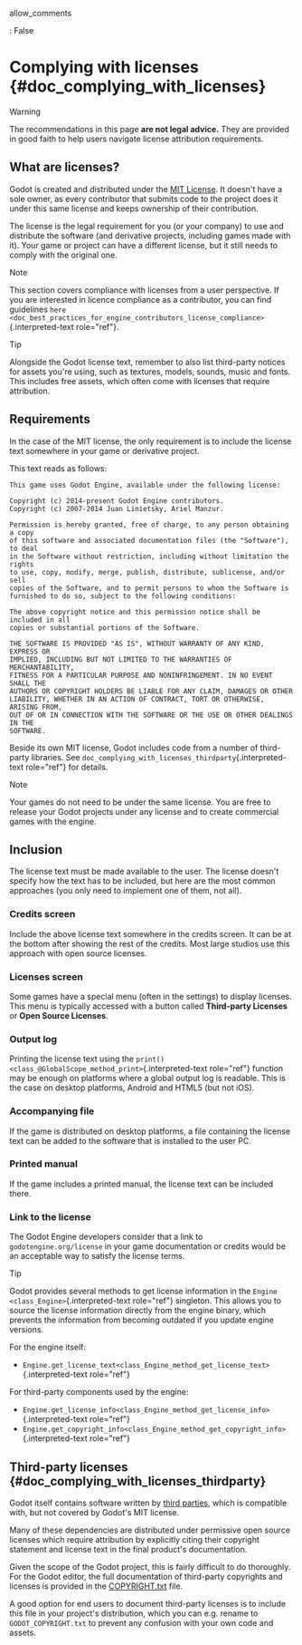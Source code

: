 allow_comments

:   False

# Complying with licenses {#doc_complying_with_licenses}

> [!WARNING]
> The recommendations in this page **are not legal advice.** They are
> provided in good faith to help users navigate license attribution
> requirements.

## What are licenses?

Godot is created and distributed under the [MIT
License](https://opensource.org/licenses/MIT). It doesn\'t have a sole
owner, as every contributor that submits code to the project does it
under this same license and keeps ownership of their contribution.

The license is the legal requirement for you (or your company) to use
and distribute the software (and derivative projects, including games
made with it). Your game or project can have a different license, but it
still needs to comply with the original one.

> [!NOTE]
> This section covers compliance with licenses from a user perspective.
> If you are interested in licence compliance as a contributor, you can
> find guidelines
> `here <doc_best_practices_for_engine_contributors_license_compliance>`{.interpreted-text
> role="ref"}.

> [!TIP]
> Alongside the Godot license text, remember to also list third-party
> notices for assets you\'re using, such as textures, models, sounds,
> music and fonts. This includes free assets, which often come with
> licenses that require attribution.

## Requirements

In the case of the MIT license, the only requirement is to include the
license text somewhere in your game or derivative project.

This text reads as follows:

    This game uses Godot Engine, available under the following license:

    Copyright (c) 2014-present Godot Engine contributors.
    Copyright (c) 2007-2014 Juan Linietsky, Ariel Manzur.

    Permission is hereby granted, free of charge, to any person obtaining a copy
    of this software and associated documentation files (the "Software"), to deal
    in the Software without restriction, including without limitation the rights
    to use, copy, modify, merge, publish, distribute, sublicense, and/or sell
    copies of the Software, and to permit persons to whom the Software is
    furnished to do so, subject to the following conditions:

    The above copyright notice and this permission notice shall be included in all
    copies or substantial portions of the Software.

    THE SOFTWARE IS PROVIDED "AS IS", WITHOUT WARRANTY OF ANY KIND, EXPRESS OR
    IMPLIED, INCLUDING BUT NOT LIMITED TO THE WARRANTIES OF MERCHANTABILITY,
    FITNESS FOR A PARTICULAR PURPOSE AND NONINFRINGEMENT. IN NO EVENT SHALL THE
    AUTHORS OR COPYRIGHT HOLDERS BE LIABLE FOR ANY CLAIM, DAMAGES OR OTHER
    LIABILITY, WHETHER IN AN ACTION OF CONTRACT, TORT OR OTHERWISE, ARISING FROM,
    OUT OF OR IN CONNECTION WITH THE SOFTWARE OR THE USE OR OTHER DEALINGS IN THE
    SOFTWARE.

Beside its own MIT license, Godot includes code from a number of
third-party libraries. See
`doc_complying_with_licenses_thirdparty`{.interpreted-text role="ref"}
for details.

> [!NOTE]
> Your games do not need to be under the same license. You are free to
> release your Godot projects under any license and to create commercial
> games with the engine.

## Inclusion

The license text must be made available to the user. The license
doesn\'t specify how the text has to be included, but here are the most
common approaches (you only need to implement one of them, not all).

### Credits screen

Include the above license text somewhere in the credits screen. It can
be at the bottom after showing the rest of the credits. Most large
studios use this approach with open source licenses.

### Licenses screen

Some games have a special menu (often in the settings) to display
licenses. This menu is typically accessed with a button called
**Third-party Licenses** or **Open Source Licenses**.

### Output log

Printing the license text using the
`print() <class_@GlobalScope_method_print>`{.interpreted-text
role="ref"} function may be enough on platforms where a global output
log is readable. This is the case on desktop platforms, Android and
HTML5 (but not iOS).

### Accompanying file

If the game is distributed on desktop platforms, a file containing the
license text can be added to the software that is installed to the user
PC.

### Printed manual

If the game includes a printed manual, the license text can be included
there.

### Link to the license

The Godot Engine developers consider that a link to
`godotengine.org/license` in your game documentation or credits would be
an acceptable way to satisfy the license terms.

> [!TIP]
> Godot provides several methods to get license information in the
> `Engine <class_Engine>`{.interpreted-text role="ref"} singleton. This
> allows you to source the license information directly from the engine
> binary, which prevents the information from becoming outdated if you
> update engine versions.
>
> For the engine itself:
>
> - `Engine.get_license_text<class_Engine_method_get_license_text>`{.interpreted-text
>   role="ref"}
>
> For third-party components used by the engine:
>
> - `Engine.get_license_info<class_Engine_method_get_license_info>`{.interpreted-text
>   role="ref"}
> - `Engine.get_copyright_info<class_Engine_method_get_copyright_info>`{.interpreted-text
>   role="ref"}

## Third-party licenses {#doc_complying_with_licenses_thirdparty}

Godot itself contains software written by [third
parties](https://github.com/godotengine/godot/blob/master/thirdparty/README.md),
which is compatible with, but not covered by Godot\'s MIT license.

Many of these dependencies are distributed under permissive open source
licenses which require attribution by explicitly citing their copyright
statement and license text in the final product\'s documentation.

Given the scope of the Godot project, this is fairly difficult to do
thoroughly. For the Godot editor, the full documentation of third-party
copyrights and licenses is provided in the
[COPYRIGHT.txt](https://github.com/godotengine/godot/blob/master/COPYRIGHT.txt)
file.

A good option for end users to document third-party licenses is to
include this file in your project\'s distribution, which you can e.g.
rename to `GODOT_COPYRIGHT.txt` to prevent any confusion with your own
code and assets.
